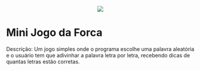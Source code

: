<p align="center">
<img loading="lazy" src="http://img.shields.io/static/v1?label=STATUS&message=EM%20DESENVOLVIMENTO&color=GREEN&style=for-the-badge"/>
</p>

# Mini Jogo da Forca
Descrição: Um jogo simples onde o programa escolhe uma palavra aleatória e o usuário tem que adivinhar a palavra letra por letra, recebendo dicas de quantas letras estão corretas.
